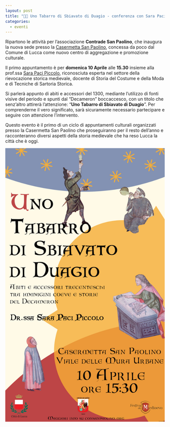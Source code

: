 ```yaml
---
layout: post
title: "👩‍🏫 Uno Tabarro di Sbiavato di Duagio - conferenza con Sara Paci Piccolo"
categories:
  - eventi
---
```


Ripartono le attività per l’associazione **Contrade San Paolino**, che inaugura
la nuova sede presso la
[Casermetta San Paolino](https://goo.gl/maps/ZLWQE3A6ExJgA9Da9), concessa da
poco dal Comune di Lucca come nuovo centro di aggregazione e promozione
culturale.

Il primo appuntamento è per **domenica 10 Aprile** alle **15.30** insieme alla
prof.ssa [Sara Paci Piccolo](https://www.sarapacipiccolo.com/), riconosciuta
esperta nel settore della rievocazione storica medievale, docente di Storia del
Costume e della Moda e di Tecniche di Sartoria Storica.

<!-- more -->

Si parlerà appunto di abiti e accessori del 1300, mediante l’utilizzo di fonti
visive del periodo e spunti dal “Decameron” boccaccesco, con un titolo che
senz’altro attirerà l’attenzione: “**Uno Tabarro di Sbiavato di Duagio**”. Per
comprenderne il vero significato, sarà sicuramente necessario partecipare e
seguire con attenzione l’intervento.

Questo evento è il primo di un ciclo di appuntamenti culturali organizzati
presso la Casermetta San Paolino che proseguiranno per il resto dell’anno e
racconteranno diversi aspetti della storia medievale che ha reso Lucca la città
che è oggi.

![locandina evento](/assets/images/2022/locandina-sara-paci-2022.jpg)
